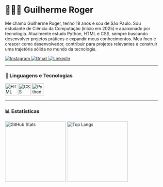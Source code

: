 # 👨🏻‍💻 Guilherme Roger

Me chamo Guilherme Roger, tenho 18 anos e sou de São Paulo. Sou estudante de Ciência da Computação (início em 2025) e apaixonado por tecnologia. Atualmente estudo Python, HTML e CSS, sempre buscando desenvolver projetos práticos e expandir meus conhecimentos. Meu foco é crescer como desenvolvedor, contribuir para projetos relevantes e construir uma trajetória sólida no mundo da tecnologia.

<p align="left">
  <a href="https://www.instagram.com/eai_rogerzs/">
    <img alt="Instagram" src="https://img.shields.io/badge/-Instagram-%23E4405F?style=for-the-badge&logo=instagram&logoColor=white"/>
  </a>
  <a href="mailto:guilhermerogerr@gmail.com">
    <img alt="Gmail" src="https://img.shields.io/badge/Gmail-D14836?style=for-the-badge&logo=gmail&logoColor=white"/>
  </a>
  <a href="https://www.linkedin.com/in/guilherme-roger-395958369/">
    <img alt="LinkedIn" src="https://img.shields.io/badge/LinkedIn-0077B5?style=for-the-badge&logo=linkedin&logoColor=white"/>
  </a>
</p>

---

### 🤖 Linguagens e Tecnologias

<p align="left">
  <img alt="HTML" title="HTML" width="40px" src="https://cdn.jsdelivr.net/gh/devicons/devicon/icons/html5/html5-original.svg"/>
  <img alt="CSS" title="CSS" width="40px" src="https://cdn.jsdelivr.net/gh/devicons/devicon/icons/css3/css3-original.svg"/>
  <img alt="Python" title="Python" width="40px" src="https://cdn.jsdelivr.net/gh/devicons/devicon/icons/python/python-original.svg"/>
</p>

---

### 📊 Estatísticas

<p>
  <img alt="GitHub Stats" height="200" src="https://github-readme-stats.vercel.app/api?username=guilhermerogerr&show_icons=true&theme=transparent"/>
  <img alt="Top Langs" height="200" src="https://github-readme-stats.vercel.app/api/top-langs/?username=guilhermerogerr&layout=donut&theme=transparent"/>
</p>
